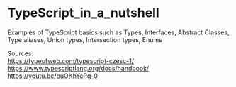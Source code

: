 # TypeScript_in_a_nutshell
Examples of TypeScript basics such as Types, Interfaces, Abstract Classes, Type aliases, Union types, Intersection types, Enums

Sources: \
https://typeofweb.com/typescript-czesc-1/ \
https://www.typescriptlang.org/docs/handbook/ \
https://youtu.be/puOKhYcPg-0
